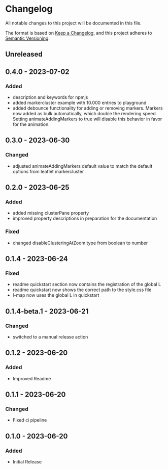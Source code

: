 # Changelog

All notable changes to this project will be documented in this file.

The format is based on [Keep a Changelog](https://keepachangelog.com/en/1.0.0/),
and this project adheres to [Semantic Versioning](https://semver.org/spec/v2.0.0.html).

## Unreleased

## 0.4.0 - 2023-07-02
### Added
- description and keywords for npmjs
- added markercluster example with 10.000 entries to playground
- added debounce functionality for adding or removing markers. Markers now added as bulk automatically, which double the rendering speed. Setting animateAddingMarkers to true will disable this behavior in favor for the animation.

## 0.3.0 - 2023-06-30
### Changed
- adjusted animateAddingMarkers default value to match the default options from leaflet markercluster

## 0.2.0 - 2023-06-25
### Added
- added missing clusterPane property
- improved property descriptions in preparation for the documentation

### Fixed
- changed disableClusteringAtZoom type from boolean to number

## 0.1.4 - 2023-06-24
### Fixed
- readme quickstart section now contains the registration of the global L
- readme quickstart now shows the correct path to the style.css file
- l-map now uses the global L in quickstart

## 0.1.4-beta.1 - 2023-06-21
### Changed
- switched to a manual release action

## 0.1.2 - 2023-06-20
### Added
- Improved Readme

## 0.1.1 - 2023-06-20
### Changed
- Fixed ci pipeline

## 0.1.0 - 2023-06-20
### Added
- Initial Release
